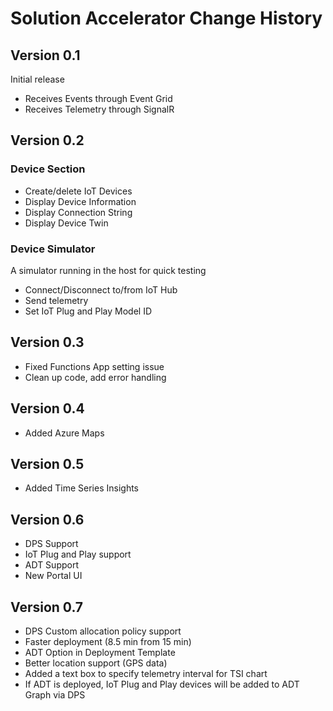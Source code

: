 # Solution Accelerator Change History

## Version 0.1

Initial release

- Receives Events through Event Grid
- Receives Telemetry through SignalR

## Version 0.2

### Device Section

- Create/delete IoT Devices
- Display Device Information
- Display Connection String
- Display Device Twin

### Device Simulator

A simulator running in the host for quick testing

- Connect/Disconnect to/from IoT Hub
- Send telemetry
- Set IoT Plug and Play Model ID

## Version 0.3

- Fixed Functions App setting issue
- Clean up code, add error handling

## Version 0.4

- Added Azure Maps

## Version 0.5

- Added Time Series Insights

## Version 0.6

- DPS Support
- IoT Plug and Play support
- ADT Support
- New Portal UI

## Version 0.7

- DPS Custom allocation policy support
- Faster deployment (8.5 min from 15 min)
- ADT Option in Deployment Template
- Better location support (GPS data)
- Added a text box to specify telemetry interval for TSI chart
- If ADT is deployed, IoT Plug and Play devices will be added to ADT Graph via DPS
